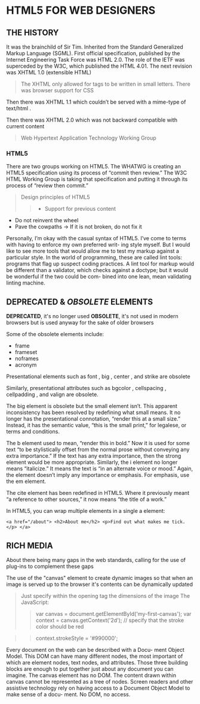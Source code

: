 # HTML5 FOR WEB DESIGNERS

## THE HISTORY

It was the brainchild of Sir Tim. Inherited from the Standard Generalized 
Markup Language (SGML). First official specification, published by the 
Internet Engineering Task Force was HTML 2.0. The role of the IETF was 
superceded by the W3C, which published the HTML 4.01. The next revision was 
XHTML 1.0 (extensible HTML)
> The XHTML only allowed for tags to be written in small letters. There was 
browser support for CSS

Then there was XHTML 1.1 which couldn’t be served with a mime-type of text/html .

Then there was XHTML 2.0 which was not backward compatible with current content
> Web Hypertext Application Technology Working Group

### HTML5

There are two groups working on HTML5. The WHATWG is
creating an HTML5 specification using its process of “commit
then review.” The W3C HTML Working Group is taking that
specification and putting it through its process of “review then
commit.”
> Design principles of HTML5
>> - Support for previous content
   - Do not reinvent the wheel
   - Pave the cowpaths -> If it is not broken, do not fix it

Personally, I’m okay with the casual syntax of HTML5. I’ve
come to terms with having to enforce my own preferred writ-
ing style myself. But I would like to see more tools that would
allow me to test my markup against a particular style. In the
world of programming, these are called lint tools: programs
that flag up suspect coding practices. A lint tool for markup
would be different than a validator, which checks against a
doctype; but it would be wonderful if the two could be com-
bined into one lean, mean validating linting machine.

## DEPRECATED & *OBSOLETE* ELEMENTS

**DEPRECATED**, it's no longer used
**OBSOLETE**, it's not used in modern browsers but is used anyway for the 
sake of older browsers

Some of the obsolete elements include:

- frame
- frameset
- noframes
- acronym

Presentational elements such as font , big , center , and strike
are obsolete

Similarly, presentational attributes such as bgcolor ,
cellspacing , cellpadding , and valign are obsolete.

The big element is obsolete but the small element isn’t. This
apparent inconsistency has been resolved by redefining what
small means. It no longer has the presentational connotation,
“render this at a small size.” Instead, it has the semantic value,
“this is the small print,” for legalese, or terms and conditions.

The b element used to mean, “render this in bold.” Now it is
used for some text “to be stylistically offset from the normal
prose without conveying any extra importance.” If the text
has any extra importance, then the strong element would be
more appropriate.
Similarly, the i element no longer means “italicize.” It means
the text is “in an alternate voice or mood.” Again, the element
doesn’t imply any importance or emphasis. For emphasis, use
the em element.

The cite element has been redefined in HTML5. Where it
previously meant “a reference to other sources,” it now means
“the title of a work.”

In HTML5, you can wrap multiple elements in a single a
element:

`<a href="/about">
    <h2>About me</h2>
    <p>Find out what makes me tick.</p>
    </a>`
    
## RICH MEDIA

About there being many gaps in the web standards, calling for the use of 
plug-ins to complement these gaps

The use of the "canvas" element to create dynamic images so that when an 
image is served up to the browser it's contents can be dynamically updated
> Just specify within the opening tag the dimensions of the image
> The JavaScript: 
>> var canvas = document.getElementById('my-first-canvas');
>> var context = canvas.getContext('2d');
>> // specify that the stroke color should be red

>> context.strokeStyle = '#990000';

Every document on the web can be described with a Docu-
ment Object Model. This DOM can have many different
nodes, the most important of which are element nodes, text
nodes, and attributes. Those three building blocks are enough
to put together just about any document you can imagine.
The canvas element has no DOM. The content drawn within
canvas cannot be represented as a tree of nodes.
Screen readers and other assistive technology rely on having
access to a Document Object Model to make sense of a docu-
ment. No DOM, no access.